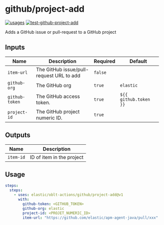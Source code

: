 # <!--name-->github/project-add<!--/name-->

[![usages](https://img.shields.io/badge/usages-white?logo=githubactions&logoColor=blue)](https://github.com/search?q=elastic%2Foblt-actions%2Fgithub%2Fproject-add+%28path%3A.github%2Fworkflows+OR+path%3A**%2Faction.yml+OR+path%3A**%2Faction.yaml%29&type=code)
[![test-github-project-add](https://github.com/elastic/oblt-actions/actions/workflows/test-github-project-add.yml/badge.svg?branch=main)](https://github.com/elastic/oblt-actions/actions/workflows/test-github-project-add.yml)

<!--description-->
Adds a GitHub issue or pull-request to a GitHub project
<!--/description-->

## Inputs

<!--inputs-->
| Name           | Description                              | Required | Default               |
|----------------|------------------------------------------|----------|-----------------------|
| `item-url`     | The GitHub issue/pull-request URL to add | `false`  | ` `                   |
| `github-org`   | The GitHub org                           | `true`   | `elastic`             |
| `github-token` | The GitHub access token.                 | `true`   | `${{ github.token }}` |
| `project-id`   | The GitHub project numeric ID.           | `true`   | ` `                   |
<!--/inputs-->

## Outputs

<!--outputs-->
| Name      | Description               |
|-----------|---------------------------|
| `item-id` | ID of item in the project |
<!--/outputs-->

## Usage
<!--usage action="elastic/oblt-actions/github/project-add" version="env:VERSION"-->
```yaml
steps:
  steps:
    - uses: elastic/oblt-actions/github/project-add@v1
      with:
        github-token: <GITHUB_TOKEN>
        github-org: elastic
        project-id: <PROJET_NUMERIC_ID>
        item-url: "https://github.com/elastic/apm-agent-java/pull/xxx"
```
<!--/usage-->
